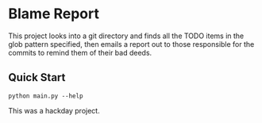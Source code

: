 # Blame Report

This project looks into a git directory and finds all the TODO items in the glob pattern specified, then emails a report out to those responsible for the commits to remind them of their bad deeds.

## Quick Start

```
python main.py --help
```

This was a hackday project.
